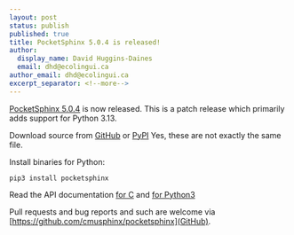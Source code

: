 ```yaml
---
layout: post
status: publish
published: true
title: PocketSphinx 5.0.4 is released!
author:
  display_name: David Huggins-Daines
  email: dhd@ecolingui.ca
author_email: dhd@ecolingui.ca
excerpt_separator: <!--more-->
---
```


[PocketSphinx
5.0.4](https://github.com/cmusphinx/pocketsphinx/releases/tag/v5.0.4)
is now released.  This is a patch release which primarily adds support
for Python 3.13.

Download source from
[GitHub](https://github.com/cmusphinx/pocketsphinx/archive/refs/tags/v5.0.4.tar.gz)
or
[PyPI](https://files.pythonhosted.org/packages/ce/89/23e37c19bf30f0570088b7c4b548a666ca94331a6aa5a59b34402becc2d5/pocketsphinx-5.0.4.tar.gz)
Yes, these are not exactly the same file.

Install binaries for Python:

    pip3 install pocketsphinx

Read the API documentation [for C](https://cmusphinx.github.io/doc/pocketsphinx/)
and [for Python3](https://pocketsphinx.readthedocs.io/en/latest/)

Pull requests and bug reports and such are welcome via
[https://github.com/cmusphinx/pocketsphinx](GitHub).
